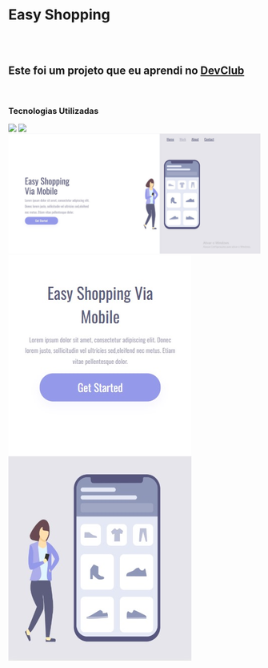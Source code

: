 <h1>Easy Shopping</h1>
<br>
<br>
<h2>Este foi um projeto que eu aprendi no <a href="https://rodolfomori.com.br/devclub">DevClub</a></h2>
<br>
<h3>Tecnologias Utilizadas</h3>
<img src="https://img.shields.io/badge/HTML5-E34F26?style=for-the-badge&logo=html5&logoColor=white">
<img src="https://img.shields.io/badge/CSS3-1572B6?style=for-the-badge&logo=css3&logoColor=white">

<img src="https://github.com/LucasFerreiradeFreitas/easy-shopping/blob/main/assets/imagem-computador.jpg?raw=true">
<img src="https://github.com/LucasFerreiradeFreitas/easy-shopping/blob/main/assets/imagem-celular.jpg?raw=true">
